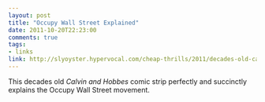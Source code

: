 ```yaml
---
layout: post
title: "Occupy Wall Street Explained"
date: 2011-10-20T22:23:00
comments: true
tags:
- links
link: http://slyoyster.hypervocal.com/cheap-thrills/2011/decades-old-calvin-and-hobbes-strip-succinctly-explains-occupy-wall-street-movement/
---
```

This decades old _Calvin and Hobbes_ comic strip perfectly and
succinctly explains the Occupy Wall Street movement.
